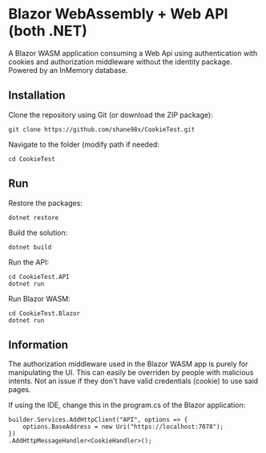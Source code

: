 # Blazor WebAssembly + Web API (both .NET)
A Blazor WASM application consuming a Web Api using authentication with cookies and authorization middleware without the identity package. Powered by an InMemory database.

## Installation

Clone the repository using Git (or download the ZIP package):
```
git clone https://github.com/shane98x/CookieTest.git
```
Navigate to the folder (modify path if needed:
```
cd CookieTest
```
## Run

Restore the packages:
```
dotnet restore
```

Build the solution:
```
dotnet build
```

Run the API:
```
cd CookieTest.API
dotnet run
```

Run Blazor WASM:
```
cd CookieTest.Blazor
dotnet run
```

## Information
The authorization middleware used in the Blazor WASM app is purely for manipulating the UI. This can easily be overriden by people with malicious intents.
Not an issue if they don't have valid credentials (cookie) to use said pages. 

If using the IDE, change this in the program.cs of the Blazor application:
```
builder.Services.AddHttpClient("API", options => {
    options.BaseAddress = new Uri("https://localhost:7078");
})
.AddHttpMessageHandler<CookieHandler>();
```





